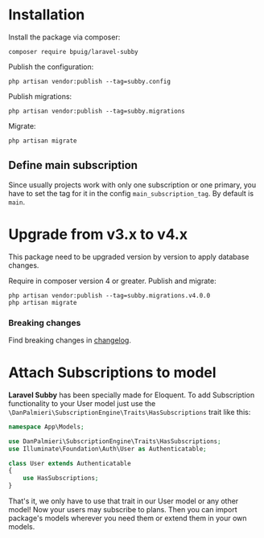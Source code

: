 # Installation

Install the package via composer:

```shell
composer require bpuig/laravel-subby
```

Publish the configuration:

```shell
php artisan vendor:publish --tag=subby.config
```

Publish migrations:

```shell
php artisan vendor:publish --tag=subby.migrations
```

Migrate:

```shell
php artisan migrate
```

## Define main subscription

Since usually projects work with only one subscription or one primary, you have to set the tag for it in the
config `main_subscription_tag`. By default is `main`.

# Upgrade from v3.x to v4.x

This package need to be upgraded version by version to apply database changes.

Require in composer version 4 or greater. Publish and migrate:

```shell
php artisan vendor:publish --tag=subby.migrations.v4.0.0
php artisan migrate
```

### Breaking changes

Find breaking changes in [changelog](../CHANGELOG.md).

# Attach Subscriptions to model

**Laravel Subby** has been specially made for Eloquent. To add Subscription functionality to your User model just use
the `\DanPalmieri\SubscriptionEngine\Traits\HasSubscriptions` trait like this:

```php
namespace App\Models;

use DanPalmieri\SubscriptionEngine\Traits\HasSubscriptions;
use Illuminate\Foundation\Auth\User as Authenticatable;

class User extends Authenticatable
{
    use HasSubscriptions;
}
```

That's it, we only have to use that trait in our User model or any other model! Now your users may subscribe to plans.
Then you can import package's models wherever you need them or extend them in your own models.
